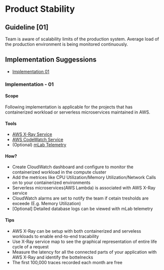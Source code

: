 Product Stability
===================

## Guideline [01]

Team is aware of scalability limits of the production system. Average load of the production environment is being monitored continuously.

## Implementation Suggessions
- [Implementation 01](#implementation---01)

### Implementation - 01

#### Scope
Following implementation is applicable for the projects that has containerized workload or serverless microservices maintained in AWS. 

#### Tools
- [AWS X-Ray Service](https://aws.amazon.com/xray/) 
- [AWS CodeWatch Service](https://aws.amazon.com/cloudwatch/)
- (Optional) [mLab Telemetry](https://telemetry.mlab.com)

#### How?
- Create CloudWatch dashboard and configure to monitor the containerized workload in the compute cluster
- Add the metrices like CPU Utilization/Memory Utilization/Network Calls on to your containerized environments
- Serverless microservices(AWS Lambda) is associated with AWS X-Ray service
- CloudWatch alarms are set to notify the team if cetain tresholds are exceede (E.g. Memory Utilization) 
- [Optional] Detailed database logs can be viewed with mLab telemetry 

#### Tips
- AWS X-Ray can be setup with both containerized and serveless workloads to enable end-to-end tracability
- Use X-Ray service map to see the graphical representation of entire life cycle of a request
- Measure the latency for all the connected parts of your application with AWS X-Ray and identify the bottelnecks 
- The first 100,000 traces recorded each month are free
